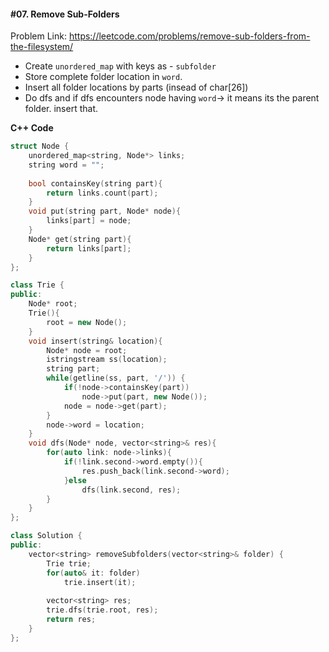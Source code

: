 #### #07. Remove Sub-Folders

Problem Link: https://leetcode.com/problems/remove-sub-folders-from-the-filesystem/

- Create `unordered_map` with keys as - `subfolder`
- Store complete folder location in `word`.
- Insert all folder locations by parts (insead of char[26])
- Do dfs and if dfs encounters node having `word`-> it means its the parent folder. insert that.

**C++ Code**
```cpp
struct Node {
    unordered_map<string, Node*> links;
    string word = "";
    
    bool containsKey(string part){
        return links.count(part);
    }
    void put(string part, Node* node){
        links[part] = node;
    }
    Node* get(string part){
        return links[part];
    }
};

class Trie {
public:
    Node* root;
    Trie(){
        root = new Node();
    }
    void insert(string& location){
        Node* node = root;
        istringstream ss(location);
        string part;
        while(getline(ss, part, '/')) {
            if(!node->containsKey(part))
                node->put(part, new Node());
            node = node->get(part);
        }
        node->word = location;
    }
    void dfs(Node* node, vector<string>& res){
        for(auto link: node->links){
            if(!link.second->word.empty()){
                res.push_back(link.second->word);
            }else
                dfs(link.second, res);
        }
    }
};

class Solution {
public:
    vector<string> removeSubfolders(vector<string>& folder) {
        Trie trie;
        for(auto& it: folder)
            trie.insert(it);
        
		vector<string> res;
		trie.dfs(trie.root, res);
        return res;
    }
};
```
